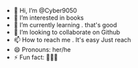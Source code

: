 - 👋 Hi, I’m @Cyber9050
- 👀 I’m interested in books
- 🌱 I’m currently learning . that's good
- 💞️ I’m looking to collaborate on Github
- 📫 How to reach me . It's easy Just reach
- 😄 Pronouns: her/he 
- ⚡ Fun fact: 🤜🤛🤘

<!---
Cyber9050/Cyber9050 is a ✨ special ✨ repository because its `README.md` (this file) appears on your GitHub profile.
You can click the Preview link to take a look at your changes.
--->
